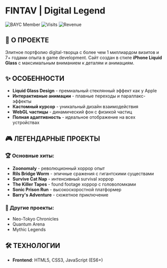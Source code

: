 # FINTAV | Digital Legend

![BAYC Member](https://img.shields.io/badge/BAYC-Member-gold)
![Visits](https://img.shields.io/badge/Visits-1_Billion+-blue)
![Revenue](https://img.shields.iobade/Revenue-$20K%2Fmonth-green)

## 🚀 О ПРОЕКТЕ

Элитное портфолио digital-творца с более чем 1 миллиардом визитов и 7+ годами опыта в game development. Сайт создан в стиле **iPhone Liquid Glass** с максимальным вниманием к деталям и анимациям.

## ✨ ОСОБЕННОСТИ

- **Liquid Glass Design** - премиальный стеклянный эффект как у Apple
- **Интерактивные анимации** - плавные переходы и параллакс-эффекты
- **Кастомный курсор** - уникальный дизайн взаимодействия
- **WebGL частицы** - динамический фон с физикой частиц
- **Полная адаптивность** - идеальное отображение на всех устройствах

## 🎮 ЛЕГЕНДАРНЫЕ ПРОЕКТЫ

### 🏆 Основные хиты:
- **Zoonomaly** - революционный хоррор опыт
- **Rils Bridge Worm** - эпичные сражения с гигантскими существами
- **Survive Cat Nap** - интенсивный survival хоррор
- **The Killer Tapes** - found footage хоррор с головоломками
- **Sonic Prison Run** - высокоскоростной платформер
- **Barry's Adventure** - сюжетное приключение

### 🎯 Другие проекты:
- Neo-Tokyo Chronicles
- Quantum Arena
- Mythic Legends

## 🛠 ТЕХНОЛОГИИ

- **Frontend**: HTML5, CSS3, JavaScript (ES6+)
